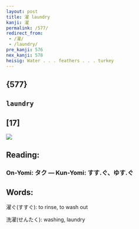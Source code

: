 ```yaml
---
layout: post
title: 濯 laundry
kanji: 濯
permalink: /577/
redirect_from:
 - /濯/
 - /laundry/
pre_kanji: 576
nex_kanji: 578
heisig: Water . . . feathers . . . turkey
---
```


## {577}

## `laundry`

## [17]

<div class="stroke"><img src="E6BFAF.png" /></div>

## Reading:

### On-Yomi: タク &mdash; Kun-Yomi: すす.ぐ、ゆす.ぐ

## Words:

濯ぐ(すすぐ): to rinse, to wash out

洗濯(せんたく): washing, laundry

